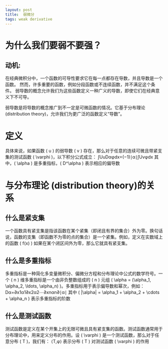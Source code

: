 ```yaml
---
layout: post
title:  弱微分
tags: weak derivative
---  
```

# 为什么我们要弱不要强？
## 动机:
在经典微积分中，一个函数的可导性要求它在每一点都存在导数，并且导数是一个函数。
然而，许多重要的函数，例如分段函数或不连续函数，并不满足这个条件。
弱导数的概念允许我们为这些函数定义一种广义的导数，即使它们在经典意义下不可导。

弱导数是将导数的概念推广到不一定是可微函数的情况。它基于分布理论 (distribution theory)，允许我们为更广泛的函数定义“导数”。

# 定义
具体来说，如果函数 ( u ) 的弱导数 ( v ) 存在，那么对于任意的连续可微且带紧支集的测试函数 ( \varphi )，以下积分公式成立：
∫U​uDαφdx=(−1)∣α∣∫U​vφdx
其中，( \alpha ) 是多重指标，( D^\alpha ) 表示相应的偏导数

# 与分布理论 (distribution theory)的关系

## 什么是紧支集
一个函数具有紧支集是指该函数在某个紧集（即闭且有界的集合）外为零。换句话说，函数的支集（即函数不为零的点的集合）是一个紧集。例如，定义在实数域上的函数 ( f(x) ) 如果在某个闭区间外为零，那么它就具有紧支集。

## 什么是多重指标
多重指标是一种简化多变量微积分、偏微分方程和分布理论中公式的数学符号。一个 ( n ) 维多重指标是一个由非负整数组成的 ( n ) 元组 ( \alpha = (\alpha_1, \alpha_2, \ldots, \alpha_n) )。多重指标用于表示偏导数和幂次，例如：
Dα=∂x1α1​​∂x2α2​​⋯∂xnαn​​∂∣α∣​
其中 ( |\alpha| = \alpha_1 + \alpha_2 + \cdots + \alpha_n ) 表示多重指标的阶数



## 什么是测试函数
测试函数是定义在某个开集上的无限可微且具有紧支集的函数。测试函数通常用于分布理论中，用来定义分布的作用。设 ( \varphi ) 是一个测试函数，那么对于任意分布 ( T )，我们有：
⟨T,φ⟩
表示分布 ( T ) 对测试函数 ( \varphi ) 的作用

